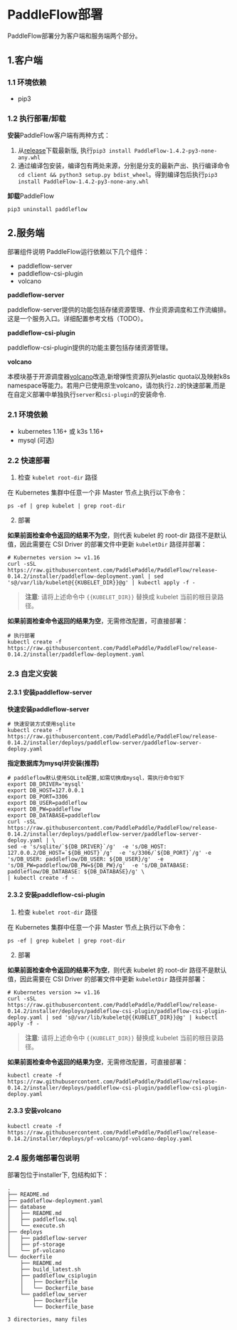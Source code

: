 # PaddleFlow部署
PaddleFlow部署分为客户端和服务端两个部分。
## 1.客户端
### 1.1 环境依赖
- pip3

### 1.2 执行部署/卸载

**安装**PaddleFlow客户端有两种方式：

1. 从[release](https://github.com/PaddlePaddle/PaddleFlow/releases)下载最新版, 执行`pip3 install PaddleFlow-1.4.2-py3-none-any.whl`
2. 通过编译包安装，编译包有两处来源，分别是分支的最新产出、执行编译命令`cd client && python3 setup.py bdist_wheel`。得到编译包后执行`pip3 install PaddleFlow-1.4.2-py3-none-any.whl`

**卸载**PaddleFlow

`pip3 uninstall paddleflow`

## 2.服务端
部署组件说明
PaddleFlow运行依赖以下几个组件：</br>
* paddleflow-server
* paddleflow-csi-plugin
* volcano

**paddleflow-server**

paddleflow-server提供的功能包括存储资源管理、作业资源调度和工作流编排。这是一个服务入口。详细配置参考文档（TODO）。</br>

**paddleflow-csi-plugin**

paddleflow-csi-plugin提供的功能主要包括存储资源管理。</br>

**volcano**

本模块基于开源调度器[volcano](https://volcano.sh/zh/docs/architecture/)改造,新增弹性资源队列elastic quota以及映射k8s namespace等能力。若用户已使用原生volcano，请勿执行`2.2`的快速部署,而是在自定义部署中单独执行`server`和`csi-plugin`的安装命令.

### 2.1 环境依赖
- kubernetes 1.16+ 或 k3s 1.16+
- mysql (可选)

### 2.2 快速部署

1. 检查 `kubelet root-dir` 路径

在 Kubernetes 集群中任意一个非 Master 节点上执行以下命令：

```shell
ps -ef | grep kubelet | grep root-dir
```

2. 部署

**如果前面检查命令返回的结果不为空**，则代表 kubelet 的 root-dir 路径不是默认值，因此需要在 CSI Driver 的部署文件中更新 `kubeletDir` 路径并部署：
```shell
# Kubernetes version >= v1.16
curl -sSL https://raw.githubusercontent.com/PaddlePaddle/PaddleFlow/release-0.14.2/installer/paddleflow-deployment.yaml | sed 's@/var/lib/kubelet@{{KUBELET_DIR}}@g' | kubectl apply -f -
```

> **注意**: 请将上述命令中 `{{KUBELET_DIR}}` 替换成 kubelet 当前的根目录路径。

**如果前面检查命令返回的结果为空**，无需修改配置，可直接部署：

```shell
# 执行部署
kubectl create -f https://raw.githubusercontent.com/PaddlePaddle/PaddleFlow/release-0.14.2/installer/paddleflow-deployment.yaml
```
### 2.3 自定义安装
#### 2.3.1 安装paddleflow-server

**快速安装paddleflow-server**
```shell
# 快速安装方式使用sqlite
kubectl create -f https://raw.githubusercontent.com/PaddlePaddle/PaddleFlow/release-0.14.2/installer/deploys/paddleflow-server/paddleflow-server-deploy.yaml
```

**指定数据库为mysql并安装(推荐)**
```shell
# paddleflow默认使用SQLite配置,如需切换成mysql，需执行命令如下
export DB_DRIVER='mysql'
export DB_HOST=127.0.0.1
export DB_PORT=3306
export DB_USER=paddleflow
export DB_PW=paddleflow
export DB_DATABASE=paddleflow
curl -sSL https://raw.githubusercontent.com/PaddlePaddle/PaddleFlow/release-0.14.2/installer/deploys/paddleflow-server/paddleflow-server-deploy.yaml | \
sed -e 's/sqlite/`${DB_DRIVER}`/g'  -e 's/DB_HOST: 127.0.0.2/DB_HOST=`${DB_HOST}`/g'  -e 's/3306/`${DB_PORT}`/g' -e 's/DB_USER: paddleflow/DB_USER: ${DB_USER}/g'  -e 's/DB_PW=paddleflow/DB_PW=${DB_PW}/g'  -e 's/DB_DATABASE: paddleflow/DB_DATABASE: ${DB_DATABASE}/g' \
| kubectl create -f -
```

#### 2.3.2 安装paddleflow-csi-plugin

1. 检查 `kubelet root-dir` 路径

在 Kubernetes 集群中任意一个非 Master 节点上执行以下命令：

```shell
ps -ef | grep kubelet | grep root-dir
```

2. 部署

**如果前面检查命令返回的结果不为空**，则代表 kubelet 的 root-dir 路径不是默认值，因此需要在 CSI Driver 的部署文件中更新 `kubeletDir` 路径并部署：
```shell
# Kubernetes version >= v1.16
curl -sSL https://raw.githubusercontent.com/PaddlePaddle/PaddleFlow/release-0.14.2/installer/deploys/paddleflow-csi-plugin/paddleflow-csi-plugin-deploy.yaml | sed 's@/var/lib/kubelet@{{KUBELET_DIR}}@g' | kubectl apply -f -
```

> **注意**: 请将上述命令中 `{{KUBELET_DIR}}` 替换成 kubelet 当前的根目录路径。

**如果前面检查命令返回的结果为空**，无需修改配置，可直接部署：
```shell
kubectl create -f https://raw.githubusercontent.com/PaddlePaddle/PaddleFlow/release-0.14.2/installer/deploys/paddleflow-csi-plugin/paddleflow-csi-plugin-deploy.yaml
```

#### 2.3.3 安装volcano
```shell
kubectl create -f https://raw.githubusercontent.com/PaddlePaddle/PaddleFlow/release-0.14.2/installer/deploys/pf-volcano/pf-volcano-deploy.yaml
```

### 2.4 服务端部署包说明
部署包位于installer下, 包结构如下：

```
.
├── README.md
├── paddleflow-deployment.yaml
├── database
│   ├── README.md
│   ├── paddleflow.sql
│   └── execute.sh
├── deploys
│   ├── paddleflow-server
│   ├── pf-storage
│   └── pf-volcano
└── dockerfile
    ├── README.md
    ├── build_latest.sh
    ├── paddleflow_csiplugin
    │   ├── Dockerfile
    │   └── Dockerfile_base
    └── paddleflow_server
        ├── Dockerfile
        └── Dockerfile_base

3 directories, many files
```

